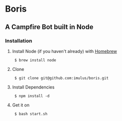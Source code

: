 # Boris

## A Campfire Bot built in Node

### Installation

1. Install Node (if you haven't already) with [Homebrew](http://mxcl.github.com/homebrew/)

        $ brew install node

2. Clone

        $ git clone git@github.com:imulus/boris.git

3. Install Dependencies

        $ npm install -d
  
4. Get it on

        $ bash start.sh
